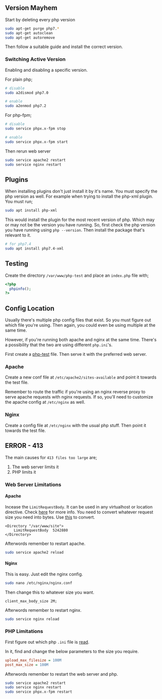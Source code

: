 ## Version Mayhem

Start by deleting every php version

``` bash
sudo apt-get purge php7.*
sudo apt-get autoclean
sudo apt-get autoremove
```

Then follow a suitable guide and install the correct version.

### Switching Active Version

Enabling and disabling a specific version.

For plain php;

``` bash
# disable
sudo a2dismod php7.0

# enable
sudo a2enmod php7.2
```

For php-fpm;

``` bash
# disable
sudo service phpx.x-fpm stop

# enable
sudo service phpx.x-fpm start
```

Then rerun web server

``` bash
sudo service apache2 restart
sudo service nginx restart
```

## Plugins

When installing plugins don't just install it by it's name. You must specify the php version as well. For example when trying to install the php-xml plugin. You must run;

``` bash
sudo apt install php-xml
```

This would install the plugin for the most recent version of php. Which may or may not be the version you have running. So, first check the php version you have running using `php --version`. Then install the package that's relevant to it.

``` bash
# for php7.4
sudo apt install php7.4-xml
```

## Testing

Create the directory `/var/www/php-test` and place an `index.php` file with;

``` php
<?php
  phpinfo();
?>
```

## Config Location

Usually there's multiple php config files that exist. So you must figure out which file you're using. Then again, you could even be using multiple at the same time. 

However, if you're running both apache and nginx at the same time. There's a possibility that the two are using different `php.ini`'s.

First create a [php-test](../php/#testing) file. Then serve it with the preferred web server.

### Apache

Create a new conf file at `/etc/apache2/sites-available` and point it towards the test file. 

Remember to route the traffic if you're using an nginx reverse proxy to serve apache requests with nginx requests. If so, you'll need to customize the apache config at `/etc/nginx` as well.

### Nginx

Create a config file at `/etc/nginx` with the usual php stuff. Then point it towards the test file.



## ERROR - 413

The main causes for `413 files too large` are;

1. The web server limits it
2. PHP limits it

### Web Server Limitations

#### Apache

Incease the `LimitRequestBody`.
It can be used in any virtualhost or location directive. Check [here](https://httpd.apache.org/docs/2.2/mod/core.html#limitrequestbody) for more info. You need to convert whatever request size you need into bytes. Use [this](https://convertlive.com/u/convert/megabytes/to/bytes#10) to convert.

``` apacheconf
<Directory "/var/www/site">
	LimitRequestBody  5242880
</Directory>
```

Afterwords remember to restart apache.

``` bash
sudo service apache2 reload
```

#### Nginx

This is easy. Just edit the nginx config.

``` bash
sudo nano /etc/nginx/nginx.conf
```

Then change this to whatever size you want.

``` nginxconf
client_max_body_size 2M;
```

Afterwords remember to restart nginx.

``` bash
sudo service nginx reload
```

### PHP Limitations

First figure out which php `.ini` file is [read](../php#config-location).

In it, find and change the below parameters to the size you require.

``` ini
upload_max_filesize = 100M
post_max_size = 100M
```

Afterwords remember to restart the web server and php.

``` bash
sudo service apache2 restart
sudo service nginx restart
sudo service phpx.x-fpm restart
```
